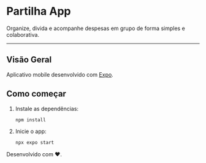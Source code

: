 # Partilha App

Organize, divida e acompanhe despesas em grupo de forma simples e colaborativa.

---

## Visão Geral

Aplicativo mobile desenvolvido com [Expo](https://expo.dev).

## Como começar

1. Instale as dependências:
   ```bash
   npm install
   ```
2. Inicie o app:
   ```bash
   npx expo start
   ```

Desenvolvido com ❤️.

